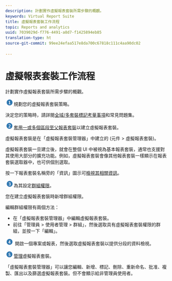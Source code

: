 ```yaml
---
description: 計劃實作虛擬報表套裝所需步驟的概觀。
keywords: Virtual Report Suite
title: 虛擬報表套裝工作流程
topic: Reports and analytics
uuid: 7039029d-f776-4491-a8d7-f1425894eb85
translation-type: ht
source-git-commit: 99ee24efaa517e8da700c67818c111c4aa90dc02

---
```



# 虛擬報表套裝工作流程

計劃實作虛擬報表套裝所需步驟的概觀。

![](assets/step1_icon.png)規劃您的虛擬報表套裝策略。

決定您的策略時，請詳閱[全域/多套裝標記考量事項](/help/components/vrs/vrs-considerations.md)和常見問題集。

![](assets/step2_icon.png)[套用一或多個區段至父報表套裝](/help/components/vrs/c-workflow-vrs/vrs-create.md)以建立虛擬報表套裝。

虛擬報表套裝是在「虛擬報表套裝管理器」中建立的 (元件 > 虛擬報表套裝)。

虛擬報表套裝一旦建立後，就會在整個 UI 中被視為基本報表套裝，通常也支援對其使用大部分的擴充功能。例如，虛擬報表套裝會像其他報表套裝一樣顯示在報表套裝選取器中，也可供個別選取。

按一下報表套裝名稱旁的「資訊」圖示可[檢視其相關資訊](/help/components/vrs/c-workflow-vrs/vrs-view.md)。

![](assets/step3_icon.png)為其設定[群組權限](/help/components/vrs/c-workflow-vrs/vrs-create.md)。

您在建立虛擬報表套裝時新增群組權限。

編輯群組權限有兩個方法：

* 在「虛擬報表套裝管理器」中編輯虛擬報表套裝。
* 前往「管理員 > 使用者管理 > 群組」，然後選取具有虛擬報表套裝權限的群組，並按一下「編輯」。

![](assets/step4_icon.png) 開啟一個專案或報表，然後選取虛擬報表套裝以提供分段的資料檢視。

![](assets/step5_icon.png)[管理](/help/components/vrs/c-workflow-vrs/vrs-manage.md)虛擬報表套裝。

「虛擬報表套裝管理器」可以讓您編輯、新增、標記、刪除、重新命名、批准、複製、匯出以及篩選虛擬報表套裝。但不會顯示給非管理員使用者。
